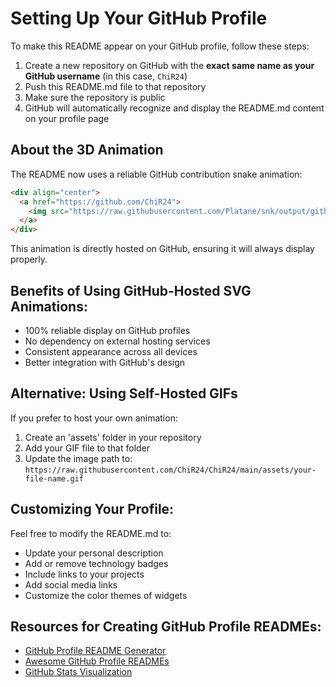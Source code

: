 # Setting Up Your GitHub Profile

To make this README appear on your GitHub profile, follow these steps:

1. Create a new repository on GitHub with the **exact same name as your GitHub username** (in this case, `ChiR24`)
2. Push this README.md file to that repository
3. Make sure the repository is public
4. GitHub will automatically recognize and display the README.md content on your profile page

## About the 3D Animation

The README now uses a reliable GitHub contribution snake animation:
```html
<div align="center">
  <a href="https://github.com/ChiR24">
    <img src="https://raw.githubusercontent.com/Platane/snk/output/github-contribution-grid-snake.svg" alt="3D GitHub Animation">
  </a>
</div>
```

This animation is directly hosted on GitHub, ensuring it will always display properly.

## Benefits of Using GitHub-Hosted SVG Animations:
- 100% reliable display on GitHub profiles
- No dependency on external hosting services
- Consistent appearance across all devices
- Better integration with GitHub's design

## Alternative: Using Self-Hosted GIFs

If you prefer to host your own animation:
1. Create an 'assets' folder in your repository
2. Add your GIF file to that folder
3. Update the image path to: `https://raw.githubusercontent.com/ChiR24/ChiR24/main/assets/your-file-name.gif`

## Customizing Your Profile:

Feel free to modify the README.md to:
- Update your personal description
- Add or remove technology badges
- Include links to your projects
- Add social media links
- Customize the color themes of widgets

## Resources for Creating GitHub Profile READMEs:
- [GitHub Profile README Generator](https://rahuldkjain.github.io/gh-profile-readme-generator/)
- [Awesome GitHub Profile READMEs](https://github.com/abhisheknaiidu/awesome-github-profile-readme)
- [GitHub Stats Visualization](https://github.com/anuraghazra/github-readme-stats) 